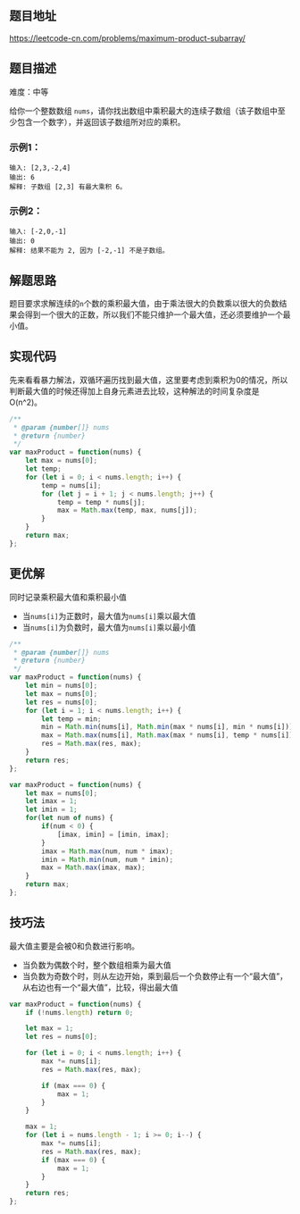 ## 题目地址

https://leetcode-cn.com/problems/maximum-product-subarray/

## 题目描述

难度：中等

给你一个整数数组 `nums`，请你找出数组中乘积最大的连续子数组（该子数组中至少包含一个数字），并返回该子数组所对应的乘积。

### 示例1：

```
输入: [2,3,-2,4]
输出: 6
解释: 子数组 [2,3] 有最大乘积 6。
```

### 示例2：

```
输入: [-2,0,-1]
输出: 0
解释: 结果不能为 2, 因为 [-2,-1] 不是子数组。
```

## 解题思路

题目要求求解连续的`n`个数的乘积最大值，由于乘法很大的负数乘以很大的负数结果会得到一个很大的正数，所以我们不能只维护一个最大值，还必须要维护一个最小值。

## 实现代码

先来看看暴力解法，双循环遍历找到最大值，这里要考虑到乘积为0的情况，所以判断最大值的时候还得加上自身元素进去比较，这种解法的时间复杂度是O(n^2)。

```js
/**
 * @param {number[]} nums
 * @return {number}
 */
var maxProduct = function(nums) {
    let max = nums[0];
    let temp;
    for (let i = 0; i < nums.length; i++) {
        temp = nums[i];
        for (let j = i + 1; j < nums.length; j++) {
            temp = temp * nums[j];
            max = Math.max(temp, max, nums[j]);
        }
    }
    return max;
};
```

## 更优解

同时记录乘积最大值和乘积最小值
- 当`nums[i]`为正数时，最大值为`nums[i]`乘以最大值
- 当`nums[i]`为负数时，最大值为`nums[i]`乘以最小值

```js
/**
 * @param {number[]} nums
 * @return {number}
 */
var maxProduct = function(nums) {
    let min = nums[0];
    let max = nums[0];
    let res = nums[0];
    for (let i = 1; i < nums.length; i++) {
        let temp = min;
        min = Math.min(nums[i], Math.min(max * nums[i], min * nums[i]));
        max = Math.max(nums[i], Math.max(max * nums[i], temp * nums[i]));
        res = Math.max(res, max);
    }
    return res;
};

var maxProduct = function(nums) {
    let max = nums[0];
    let imax = 1;
    let imin = 1;
    for(let num of nums) {
        if(num < 0) {
            [imax, imin] = [imin, imax];
        }
        imax = Math.max(num, num * imax);
        imin = Math.min(num, num * imin);
        max = Math.max(imax, max);
    }
    return max;
};
```

## 技巧法

最大值主要是会被0和负数进行影响。
- 当负数为偶数个时，整个数组相乘为最大值
- 当负数为奇数个时，则从左边开始，乘到最后一个负数停止有一个“最大值”，从右边也有一个“最大值”，比较，得出最大值

```js
var maxProduct = function(nums) {
    if (!nums.length) return 0;

    let max = 1;
    let res = nums[0];

    for (let i = 0; i < nums.length; i++) {
        max *= nums[i];
        res = Math.max(res, max);

        if (max === 0) {
            max = 1;
        }
    }

    max = 1;
    for (let i = nums.length - 1; i >= 0; i--) {
        max *= nums[i];
        res = Math.max(res, max);
        if (max === 0) {
            max = 1;
        }
    }
    return res;
};
```
